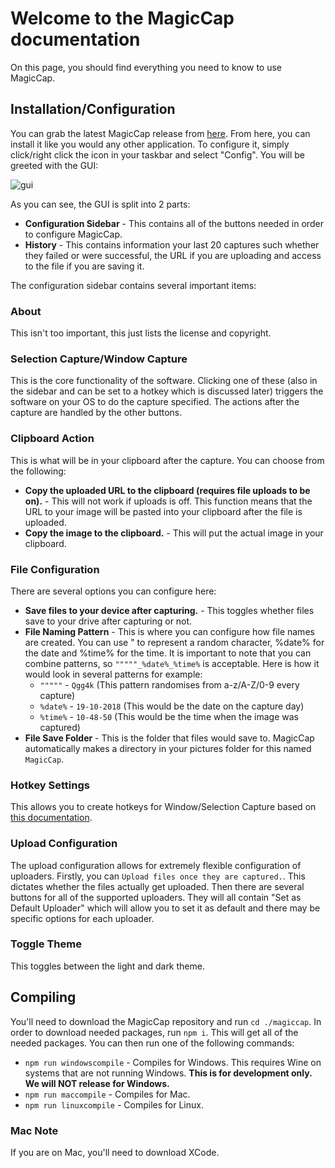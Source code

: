 # Welcome to the MagicCap documentation

On this page, you should find everything you need to know to use MagicCap.

## Installation/Configuration
You can grab the latest MagicCap release from [here](https://github.com/JakeMakesStuff/MagicCap/releases). From here, you can install it like you would any other application. To configure it, simply click/right click the icon in your taskbar and select "Config". You will be greeted with the GUI:

![gui](https://that-one-12-year-old.pinged-b1nzy-for.fun/cuzc5.png)

As you can see, the GUI is split into 2 parts:

- **Configuration Sidebar** - This contains all of the buttons needed in order to configure MagicCap.
- **History** - This contains information your last 20 captures such whether they failed or were successful, the URL if you are uploading and access to the file if you are saving it.

The configuration sidebar contains several important items:

### About
This isn't too important, this just lists the license and copyright.

### Selection Capture/Window Capture
This is the core functionality of the software. Clicking one of these (also in the sidebar and can be set to a hotkey which is discussed later) triggers the software on your OS to do the capture specified. The actions after the capture are handled by the other buttons.

### Clipboard Action
This is what will be in your clipboard after the capture. You can choose from the following:

- **Copy the uploaded URL to the clipboard (requires file uploads to be on).** - This will not work if uploads is off. This function means that the URL to your image will be pasted into your clipboard after the file is uploaded.
- **Copy the image to the clipboard.** - This will put the actual image in your clipboard.

### File Configuration
There are several options you can configure here:

- **Save files to your device after capturing.** - This toggles whether files save to your drive after capturing or not.
- **File Naming Pattern** - This is where you can configure how file names are created. You can use " to represent a random character, %date% for the date and %time% for the time. It is important to note that you can combine patterns, so `"""""_%date%_%time%` is acceptable. Here is how it would look in several patterns for example:
    - `"""""` - `Qgg4k` (This pattern randomises from a-z/A-Z/0-9 every capture)
    - `%date%` - `19-10-2018` (This would be the date on the capture day)
    - `%time%` - `10-48-50` (This would be the time when the image was captured)
- **File Save Folder** - This is the folder that files would save to. MagicCap automatically makes a directory in your pictures folder for this named `MagicCap`.

### Hotkey Settings
This allows you to create hotkeys for Window/Selection Capture based on [this documentation](https://electronjs.org/docs/api/accelerator).

### Upload Configuration
The upload configuration allows for extremely flexible configuration of uploaders. Firstly, you can `Upload files once they are captured.`. This dictates whether the files actually get uploaded. Then there are several buttons for all of the supported uploaders. They will all contain "Set as Default Uploader" which will allow you to set it as default and there may be specific options for each uploader.

### Toggle Theme
This toggles between the light and dark theme.

## Compiling

You'll need to download the MagicCap repository and run `cd ./magiccap`. In order to download needed packages, run `npm i`. This will get all of the needed packages. You can then run one of the following commands:

- `npm run windowscompile` - Compiles for Windows. This requires Wine on systems that are not running Windows. **This is for development only. We will NOT release for Windows.**
- `npm run maccompile` - Compiles for Mac.
- `npm run linuxcompile` - Compiles for Linux.

### Mac Note
If you are on Mac, you'll need to download XCode.
